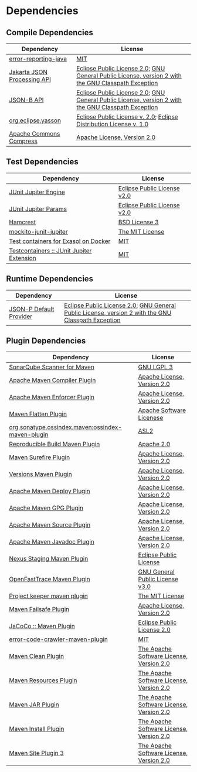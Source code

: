 <!-- @formatter:off -->
# Dependencies

## Compile Dependencies

| Dependency                       | License                                                                                                      |
| -------------------------------- | ------------------------------------------------------------------------------------------------------------ |
| [error-reporting-java][0]        | [MIT][1]                                                                                                     |
| [Jakarta JSON Processing API][2] | [Eclipse Public License 2.0][3]; [GNU General Public License, version 2 with the GNU Classpath Exception][4] |
| [JSON-B API][5]                  | [Eclipse Public License 2.0][3]; [GNU General Public License, version 2 with the GNU Classpath Exception][4] |
| [org.eclipse.yasson][8]          | [Eclipse Public License v. 2.0][9]; [Eclipse Distribution License v. 1.0][10]                                |
| [Apache Commons Compress][11]    | [Apache License, Version 2.0][12]                                                                            |

## Test Dependencies

| Dependency                                      | License                           |
| ----------------------------------------------- | --------------------------------- |
| [JUnit Jupiter Engine][13]                      | [Eclipse Public License v2.0][14] |
| [JUnit Jupiter Params][13]                      | [Eclipse Public License v2.0][14] |
| [Hamcrest][17]                                  | [BSD License 3][18]               |
| [mockito-junit-jupiter][19]                     | [The MIT License][20]             |
| [Test containers for Exasol on Docker][21]      | [MIT][1]                          |
| [Testcontainers :: JUnit Jupiter Extension][23] | [MIT][24]                         |

## Runtime Dependencies

| Dependency                   | License                                                                                                      |
| ---------------------------- | ------------------------------------------------------------------------------------------------------------ |
| [JSON-P Default Provider][2] | [Eclipse Public License 2.0][3]; [GNU General Public License, version 2 with the GNU Classpath Exception][4] |

## Plugin Dependencies

| Dependency                                              | License                                        |
| ------------------------------------------------------- | ---------------------------------------------- |
| [SonarQube Scanner for Maven][28]                       | [GNU LGPL 3][29]                               |
| [Apache Maven Compiler Plugin][30]                      | [Apache License, Version 2.0][12]              |
| [Apache Maven Enforcer Plugin][32]                      | [Apache License, Version 2.0][12]              |
| [Maven Flatten Plugin][34]                              | [Apache Software Licenese][35]                 |
| [org.sonatype.ossindex.maven:ossindex-maven-plugin][36] | [ASL2][35]                                     |
| [Reproducible Build Maven Plugin][38]                   | [Apache 2.0][35]                               |
| [Maven Surefire Plugin][40]                             | [Apache License, Version 2.0][12]              |
| [Versions Maven Plugin][42]                             | [Apache License, Version 2.0][12]              |
| [Apache Maven Deploy Plugin][44]                        | [Apache License, Version 2.0][12]              |
| [Apache Maven GPG Plugin][46]                           | [Apache License, Version 2.0][12]              |
| [Apache Maven Source Plugin][48]                        | [Apache License, Version 2.0][12]              |
| [Apache Maven Javadoc Plugin][50]                       | [Apache License, Version 2.0][12]              |
| [Nexus Staging Maven Plugin][52]                        | [Eclipse Public License][53]                   |
| [OpenFastTrace Maven Plugin][54]                        | [GNU General Public License v3.0][55]          |
| [Project keeper maven plugin][56]                       | [The MIT License][57]                          |
| [Maven Failsafe Plugin][58]                             | [Apache License, Version 2.0][12]              |
| [JaCoCo :: Maven Plugin][60]                            | [Eclipse Public License 2.0][61]               |
| [error-code-crawler-maven-plugin][62]                   | [MIT][1]                                       |
| [Maven Clean Plugin][64]                                | [The Apache Software License, Version 2.0][35] |
| [Maven Resources Plugin][66]                            | [The Apache Software License, Version 2.0][35] |
| [Maven JAR Plugin][68]                                  | [The Apache Software License, Version 2.0][35] |
| [Maven Install Plugin][70]                              | [The Apache Software License, Version 2.0][35] |
| [Maven Site Plugin 3][72]                               | [The Apache Software License, Version 2.0][35] |

[0]: https://github.com/exasol/error-reporting-java
[9]: http://www.eclipse.org/legal/epl-v20.html
[35]: http://www.apache.org/licenses/LICENSE-2.0.txt
[40]: https://maven.apache.org/surefire/maven-surefire-plugin/
[64]: http://maven.apache.org/plugins/maven-clean-plugin/
[1]: https://opensource.org/licenses/MIT
[19]: https://github.com/mockito/mockito
[11]: https://commons.apache.org/proper/commons-compress/
[42]: http://www.mojohaus.org/versions-maven-plugin/
[56]: https://github.com/exasol/project-keeper/
[18]: http://opensource.org/licenses/BSD-3-Clause
[30]: https://maven.apache.org/plugins/maven-compiler-plugin/
[54]: https://github.com/itsallcode/openfasttrace-maven-plugin
[61]: https://www.eclipse.org/legal/epl-2.0/
[44]: https://maven.apache.org/plugins/maven-deploy-plugin/
[29]: http://www.gnu.org/licenses/lgpl.txt
[60]: https://www.jacoco.org/jacoco/trunk/doc/maven.html
[20]: https://github.com/mockito/mockito/blob/main/LICENSE
[38]: http://zlika.github.io/reproducible-build-maven-plugin
[28]: http://sonarsource.github.io/sonar-scanner-maven/
[13]: https://junit.org/junit5/
[34]: https://www.mojohaus.org/flatten-maven-plugin/flatten-maven-plugin
[2]: https://github.com/eclipse-ee4j/jsonp
[48]: https://maven.apache.org/plugins/maven-source-plugin/
[5]: https://github.com/eclipse-ee4j/jsonb-api
[4]: https://projects.eclipse.org/license/secondary-gpl-2.0-cp
[17]: http://hamcrest.org/JavaHamcrest/
[66]: http://maven.apache.org/plugins/maven-resources-plugin/
[52]: http://www.sonatype.com/public-parent/nexus-maven-plugins/nexus-staging/nexus-staging-maven-plugin/
[8]: https://projects.eclipse.org/projects/ee4j.yasson
[58]: https://maven.apache.org/surefire/maven-failsafe-plugin/
[24]: http://opensource.org/licenses/MIT
[53]: http://www.eclipse.org/legal/epl-v10.html
[21]: https://github.com/exasol/exasol-testcontainers
[57]: https://github.com/exasol/project-keeper/blob/main/LICENSE
[55]: https://www.gnu.org/licenses/gpl-3.0.html
[68]: http://maven.apache.org/plugins/maven-jar-plugin/
[3]: https://projects.eclipse.org/license/epl-2.0
[10]: http://www.eclipse.org/org/documents/edl-v10.php
[12]: https://www.apache.org/licenses/LICENSE-2.0.txt
[32]: https://maven.apache.org/enforcer/maven-enforcer-plugin/
[14]: https://www.eclipse.org/legal/epl-v20.html
[70]: http://maven.apache.org/plugins/maven-install-plugin/
[36]: https://sonatype.github.io/ossindex-maven/maven-plugin/
[46]: https://maven.apache.org/plugins/maven-gpg-plugin/
[23]: https://testcontainers.org
[72]: http://maven.apache.org/plugins/maven-site-plugin/
[50]: https://maven.apache.org/plugins/maven-javadoc-plugin/
[62]: https://github.com/exasol/error-code-crawler-maven-plugin
